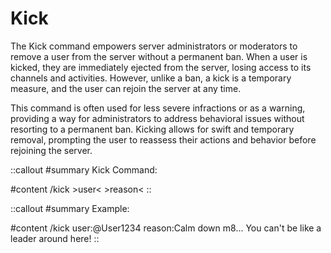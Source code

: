 # Kick

The Kick command empowers server administrators or moderators to remove a user from the server without a permanent ban. When a user is kicked, they are immediately ejected from the server, losing access to its channels and activities. However, unlike a ban, a kick is a temporary measure, and the user can rejoin the server at any time.

This command is often used for less severe infractions or as a warning, providing a way for administrators to address behavioral issues without resorting to a permanent ban. Kicking allows for swift and temporary removal, prompting the user to reassess their actions and behavior before rejoining the server.

::callout
#summary
Kick Command:

#content
/kick >user< >reason<
::

::callout
#summary
Example:

#content
/kick user:@User1234 reason:Calm down m8... You can't be like a leader around here!
::